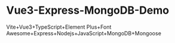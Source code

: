 # Vue3-Express-MongoDB-Demo
Vite+Vue3+TypeScript+Element Plus+Font Awesome+Express+Nodejs+JavaScript+MongoDB+Mongoose
